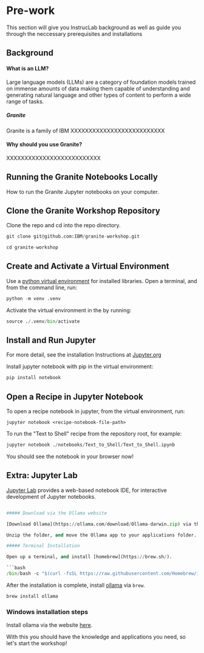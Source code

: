 # Pre-work

This section will give you InstrucLab background as well as guide you through the neccessary prerequisites and installations

## Background

#### What is an LLM?
Large language models (LLMs) are a category of foundation models trained on immense amounts of data making them capable of
understanding and generating natural language and other types of content to perform a wide range of tasks.

##### Granite
Granite is a family of IBM
XXXXXXXXXXXXXXXXXXXXXXXXXX

#### Why should you use Granite?
XXXXXXXXXXXXXXXXXXXXXXXXXX

## Running the Granite Notebooks Locally
How to run the Granite Jupyter notebooks on your computer.

## Clone the Granite Workshop Repository

Clone the repo and cd into the repo directory.


```python
git clone git@github.com:IBM/granite-workshop.git

cd granite-workshop
```

## Create and Activate a Virtual Environment

Use a [python virtual environment](https://docs.python.org/3/library/venv.html) for installed libraries. Open a terminal, and from the command line, run:


```python
python -m venv .venv
```

Activate the virtual environment in the by running:


```python
source ./.venv/bin/activate
```

## Install and Run Jupyter

For more detail, see the installation Instructions at [Jupyter.org](https://jupyter.org/install)

Install jupyter notebook with pip in the virtual environment:


```python
pip install notebook
```

## Open a Recipe in Jupyter Notebook

To open a recipe notebook in jupyter, from the virtual environment, run:

```jupyter notebook <recipe-notebook-file-path>```

To run the "Text to Shell" recipe from the repository root, for example:


```python
jupyter notebook ./notebooks/Text_to_Shell/Text_to_Shell.ipynb
```

You should see the notebook in your browser now!

## Extra: Jupyter Lab

[Jupyter Lab](https://jupyter.org/try-jupyter/lab/) provides a web-based notebook IDE, for interactive development of Jupyter notebooks.


```python

##### Download via the Ollama website

[Download Ollama](https://ollama.com/download/Ollama-darwin.zip) via the website.

Unzip the folder, and move the Ollama app to your applications folder.

##### Terminal Installation

Open up a terminal, and install [homebrew](https://brew.sh/).

```bash
/bin/bash -c "$(curl -fsSL https://raw.githubusercontent.com/Homebrew/install/HEAD/install.sh)"
```

After the installation is complete, install [ollama](https://ollama.com) via `brew`.

```bash
brew install ollama
```

### Windows installation steps

Install ollama via the website [here](https://ollama.com/download/windows).


With this you should have the knowledge and applications you need, so let's start the workshop!

